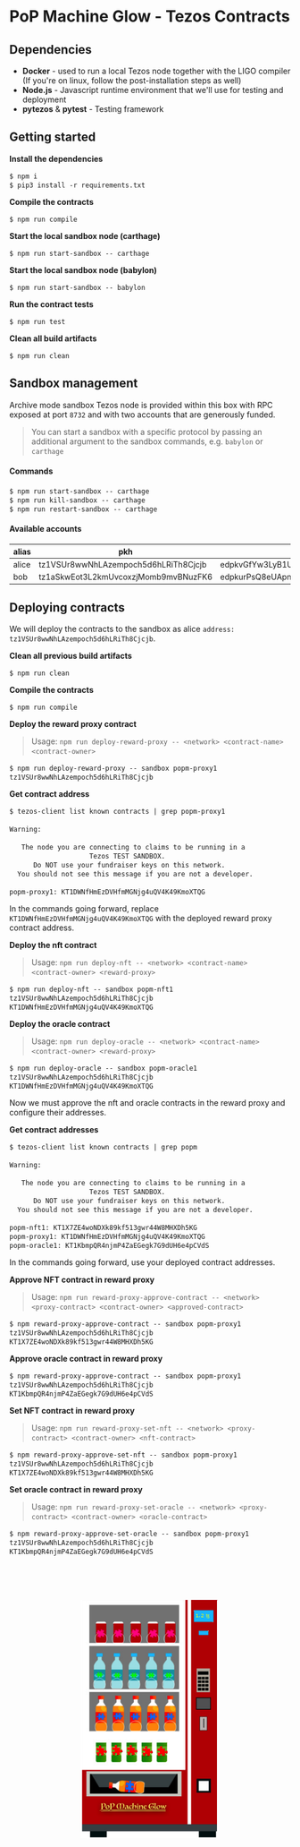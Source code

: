 # PoP Machine Glow - Tezos Contracts

## Dependencies

- **Docker** - used to run a local Tezos node together with the LIGO compiler (If you're on linux, follow the post-installation steps as well)
- **Node.js** - Javascript runtime environment that we'll use for testing and deployment
- **pytezos** & **pytest** - Testing framework

## Getting started

**Install the dependencies**
```shell
$ npm i
$ pip3 install -r requirements.txt
```

**Compile the contracts**
```shell
$ npm run compile
```

**Start the local sandbox node (carthage)**
```shell
$ npm run start-sandbox -- carthage
```

**Start the local sandbox node (babylon)**
```shell
$ npm run start-sandbox -- babylon
```

**Run the contract tests**
```shell
$ npm run test
```

**Clean all build artifacts**
```shell
$ npm run clean
```

## Sandbox management

Archive mode sandbox Tezos node is provided within this box with RPC exposed at port `8732` and with two accounts that are generously funded.

> You can start a sandbox with a specific protocol by passing an additional argument to the sandbox commands, e.g. `babylon` or `carthage`

#### Commands

```shell
$ npm run start-sandbox -- carthage
$ npm run kill-sandbox -- carthage
$ npm run restart-sandbox -- carthage
```

#### Available accounts
|alias  |pkh  |pk  |sk   |
|---|---|---|---|
|alice   |tz1VSUr8wwNhLAzempoch5d6hLRiTh8Cjcjb   |edpkvGfYw3LyB1UcCahKQk4rF2tvbMUk8GFiTuMjL75uGXrpvKXhjn   |edsk3QoqBuvdamxouPhin7swCvkQNgq4jP5KZPbwWNnwdZpSpJiEbq   |
|bob   |tz1aSkwEot3L2kmUvcoxzjMomb9mvBNuzFK6   |edpkurPsQ8eUApnLUJ9ZPDvu98E8VNj4KtJa1aZr16Cr5ow5VHKnz4   |edsk3RFfvaFaxbHx8BMtEW1rKQcPtDML3LXjNqMNLCzC3wLC1bWbAt   |

## Deploying contracts

We will deploy the contracts to the sandbox as alice `address: tz1VSUr8wwNhLAzempoch5d6hLRiTh8Cjcjb`.

**Clean all previous build artifacts**
```shell
$ npm run clean
```

**Compile the contracts**
```shell
$ npm run compile
```

**Deploy the reward proxy contract**
> Usage: `npm run deploy-reward-proxy -- <network> <contract-name> <contract-owner>`

```shell
$ npm run deploy-reward-proxy -- sandbox popm-proxy1 tz1VSUr8wwNhLAzempoch5d6hLRiTh8Cjcjb
```

**Get contract address**
```shell
$ tezos-client list known contracts | grep popm-proxy1

Warning:

   The node you are connecting to claims to be running in a
                    Tezos TEST SANDBOX.
      Do NOT use your fundraiser keys on this network.
  You should not see this message if you are not a developer.

popm-proxy1: KT1DWNfHmEzDVHfmMGNjg4uQV4K49KmoXTQG
```

In the commands going forward, replace `KT1DWNfHmEzDVHfmMGNjg4uQV4K49KmoXTQG` with the deployed reward proxy contract address.

**Deploy the nft contract**
> Usage: `npm run deploy-nft -- <network> <contract-name> <contract-owner> <reward-proxy>`

```shell
$ npm run deploy-nft -- sandbox popm-nft1 tz1VSUr8wwNhLAzempoch5d6hLRiTh8Cjcjb KT1DWNfHmEzDVHfmMGNjg4uQV4K49KmoXTQG
```

**Deploy the oracle contract**
> Usage: `npm run deploy-oracle -- <network> <contract-name> <contract-owner> <reward-proxy>`

```shell
$ npm run deploy-oracle -- sandbox popm-oracle1 tz1VSUr8wwNhLAzempoch5d6hLRiTh8Cjcjb KT1DWNfHmEzDVHfmMGNjg4uQV4K49KmoXTQG
```

Now we must approve the nft and oracle contracts in the reward proxy and configure their addresses.

**Get contract addresses**
```shell
$ tezos-client list known contracts | grep popm

Warning:

   The node you are connecting to claims to be running in a
                    Tezos TEST SANDBOX.
      Do NOT use your fundraiser keys on this network.
  You should not see this message if you are not a developer.

popm-nft1: KT1X7ZE4woNDXk89kf513gwr44W8MHXDh5KG
popm-proxy1: KT1DWNfHmEzDVHfmMGNjg4uQV4K49KmoXTQG
popm-oracle1: KT1KbmpQR4njmP4ZaEGegk7G9dUH6e4pCVdS
```

In the commands going forward, use your deployed contract addresses.

**Approve NFT contract in reward proxy**
> Usage: `npm run reward-proxy-approve-contract -- <network> <proxy-contract> <contract-owner> <approved-contract>`

```shell
$ npm reward-proxy-approve-contract -- sandbox popm-proxy1 tz1VSUr8wwNhLAzempoch5d6hLRiTh8Cjcjb KT1X7ZE4woNDXk89kf513gwr44W8MHXDh5KG
```

**Approve oracle contract in reward proxy**
```shell
$ npm reward-proxy-approve-contract -- sandbox popm-proxy1 tz1VSUr8wwNhLAzempoch5d6hLRiTh8Cjcjb KT1KbmpQR4njmP4ZaEGegk7G9dUH6e4pCVdS
```

**Set NFT contract in reward proxy**
> Usage: `npm run reward-proxy-set-nft -- <network> <proxy-contract> <contract-owner> <nft-contract>`

```shell
$ npm reward-proxy-approve-set-nft -- sandbox popm-proxy1 tz1VSUr8wwNhLAzempoch5d6hLRiTh8Cjcjb KT1X7ZE4woNDXk89kf513gwr44W8MHXDh5KG
```

**Set oracle contract in reward proxy**
> Usage: `npm run reward-proxy-set-oracle -- <network> <proxy-contract> <contract-owner> <oracle-contract>`

```shell
$ npm reward-proxy-approve-set-oracle -- sandbox popm-proxy1 tz1VSUr8wwNhLAzempoch5d6hLRiTh8Cjcjb KT1KbmpQR4njmP4ZaEGegk7G9dUH6e4pCVdS
```

<br/><br/><br/>
<p align="center">
  <img width="250px" height="auto" src="https://raw.githubusercontent.com/Chain-of-Insight/pop-machine-glow/master/Documentation/assets/img/pop_machine.png">
</p>
